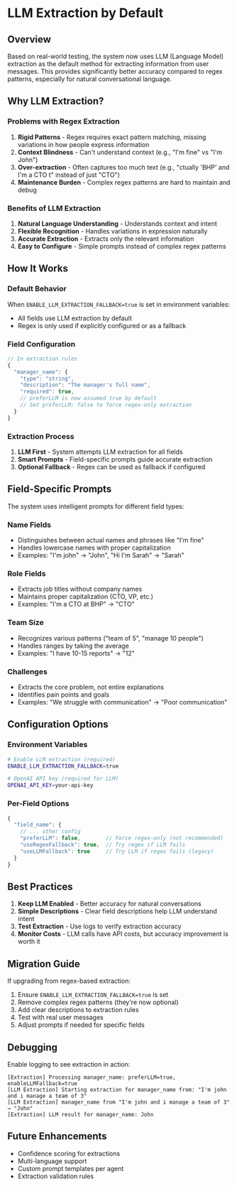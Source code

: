 # LLM Extraction by Default

## Overview

Based on real-world testing, the system now uses LLM (Language Model) extraction as the default method for extracting information from user messages. This provides significantly better accuracy compared to regex patterns, especially for natural conversational language.

## Why LLM Extraction?

### Problems with Regex Extraction

1. **Rigid Patterns** - Regex requires exact pattern matching, missing variations in how people express information
2. **Context Blindness** - Can't understand context (e.g., "I'm fine" vs "I'm John")  
3. **Over-extraction** - Often captures too much text (e.g., "ctually 'BHP' and I'm a CTO t" instead of just "CTO")
4. **Maintenance Burden** - Complex regex patterns are hard to maintain and debug

### Benefits of LLM Extraction

1. **Natural Language Understanding** - Understands context and intent
2. **Flexible Recognition** - Handles variations in expression naturally
3. **Accurate Extraction** - Extracts only the relevant information
4. **Easy to Configure** - Simple prompts instead of complex regex patterns

## How It Works

### Default Behavior

When `ENABLE_LLM_EXTRACTION_FALLBACK=true` is set in environment variables:
- All fields use LLM extraction by default
- Regex is only used if explicitly configured or as a fallback

### Field Configuration

```javascript
// In extraction rules
{
  "manager_name": {
    "type": "string",
    "description": "The manager's full name",
    "required": true,
    // preferLLM is now assumed true by default
    // Set preferLLM: false to force regex-only extraction
  }
}
```

### Extraction Process

1. **LLM First** - System attempts LLM extraction for all fields
2. **Smart Prompts** - Field-specific prompts guide accurate extraction
3. **Optional Fallback** - Regex can be used as fallback if configured

## Field-Specific Prompts

The system uses intelligent prompts for different field types:

### Name Fields
- Distinguishes between actual names and phrases like "I'm fine"
- Handles lowercase names with proper capitalization
- Examples: "I'm john" → "John", "Hi I'm Sarah" → "Sarah"

### Role Fields  
- Extracts job titles without company names
- Maintains proper capitalization (CTO, VP, etc.)
- Examples: "I'm a CTO at BHP" → "CTO"

### Team Size
- Recognizes various patterns ("team of 5", "manage 10 people")
- Handles ranges by taking the average
- Examples: "I have 10-15 reports" → "12"

### Challenges
- Extracts the core problem, not entire explanations
- Identifies pain points and goals
- Examples: "We struggle with communication" → "Poor communication"

## Configuration Options

### Environment Variables
```bash
# Enable LLM extraction (required)
ENABLE_LLM_EXTRACTION_FALLBACK=true

# OpenAI API key (required for LLM)
OPENAI_API_KEY=your-api-key
```

### Per-Field Options
```javascript
{
  "field_name": {
    // ... other config
    "preferLLM": false,        // Force regex-only (not recommended)
    "useRegexFallback": true,  // Try regex if LLM fails
    "useLLMFallback": true     // Try LLM if regex fails (legacy)
  }
}
```

## Best Practices

1. **Keep LLM Enabled** - Better accuracy for natural conversations
2. **Simple Descriptions** - Clear field descriptions help LLM understand intent
3. **Test Extraction** - Use logs to verify extraction accuracy
4. **Monitor Costs** - LLM calls have API costs, but accuracy improvement is worth it

## Migration Guide

If upgrading from regex-based extraction:

1. Ensure `ENABLE_LLM_EXTRACTION_FALLBACK=true` is set
2. Remove complex regex patterns (they're now optional)
3. Add clear descriptions to extraction rules
4. Test with real user messages
5. Adjust prompts if needed for specific fields

## Debugging

Enable logging to see extraction in action:
```
[Extraction] Processing manager_name: preferLLM=true, enableLLMFallback=true
[LLM Extraction] Starting extraction for manager_name from: "I'm john and i manage a team of 3"
[LLM Extraction] manager_name from "I'm john and i manage a team of 3" → "John"
[Extraction] LLM result for manager_name: John
```

## Future Enhancements

- Confidence scoring for extractions
- Multi-language support
- Custom prompt templates per agent
- Extraction validation rules